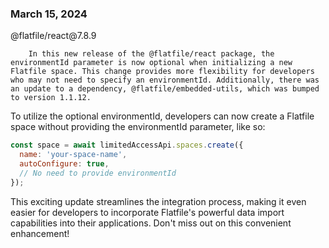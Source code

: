 
### March 15, 2024

<div style={{ display: "table", width: "auto" }}>

  <div style={{ display: "table-row", width: "auto" }}>
      <Snippet file="chips/wrappers.mdx" />
        <div style={{ float: "left", display: "table-column", paddingLeft: "30px", width: "calc(80% - 30px)" }}>
        @flatfile/react@7.8.9

        In this new release of the @flatfile/react package, the environmentId parameter is now optional when initializing a new Flatfile space. This change provides more flexibility for developers who may not need to specify an environmentId. Additionally, there was an update to a dependency, @flatfile/embedded-utils, which was bumped to version 1.1.12. 

To utilize the optional environmentId, developers can now create a Flatfile space without providing the environmentId parameter, like so:

```js
const space = await limitedAccessApi.spaces.create({
  name: 'your-space-name',
  autoConfigure: true,
  // No need to provide environmentId
});
```

This exciting update streamlines the integration process, making it even easier for developers to incorporate Flatfile's powerful data import capabilities into their applications. Don't miss out on this convenient enhancement!
        </div>
  </div>

</div>
